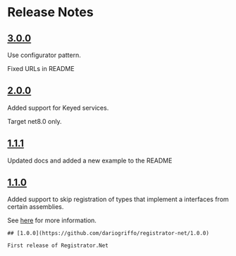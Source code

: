 Release Notes
=

## [3.0.0](https://github.com/dariogriffo/registrator-net/3.0.0)

Use configurator pattern.

Fixed URLs in README

## [2.0.0](https://github.com/dariogriffo/registrator-net/2.0.0)

Added support for Keyed services.

Target net8.0 only.

## [1.1.1](https://github.com/dariogriffo/registrator-net/1.1.1)

Updated docs and added a new example to the README

## [1.1.0](https://github.com/dariogriffo/registrator-net/1.1.0)

Added support to skip registration of types that implement a interfaces from certain assemblies.

See [here](https://github.com/dariogriffo/registrator-net/blob/main/src/Registrator.Net/ServiceCollectionExtensions.cs#L21) for more information.
~~~~
## [1.0.0](https://github.com/dariogriffo/registrator-net/1.0.0)

First release of Registrator.Net
